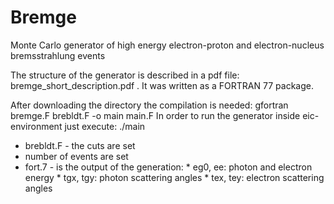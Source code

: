 # Bremge
Monte Carlo generator of high energy electron-proton and electron-nucleus bremsstrahlung events

The structure of the generator is described in a pdf file: bremge_short_description.pdf . It was written as a FORTRAN 77 package. 

After downloading the directory the compilation is needed: gfortran bremge.F brebldt.F -o main main.F
In order to run the generator inside eic-environment just execute:
./main 


* brebldt.F - the cuts are set
* number of events are set
* fort.7 - is the output of the generation:
         * eg0, ee: photon and electron energy
         * tgx, tgy: photon scattering angles
         * tex, tey: electron scattering angles
